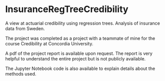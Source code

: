 # InsuranceRegTreeCredibility
A view at actuarial credibility using regression trees. Analysis of insurance data from Sweden.


The project was completed as a project with a teammate of mine for the course Credibility at Concordia University.

A pdf of the project report is available upon request. The report is very helpful to understand the entire project but is not publicly available.

The Jupyter Notebook code is also available to explain details about the methods used. 

